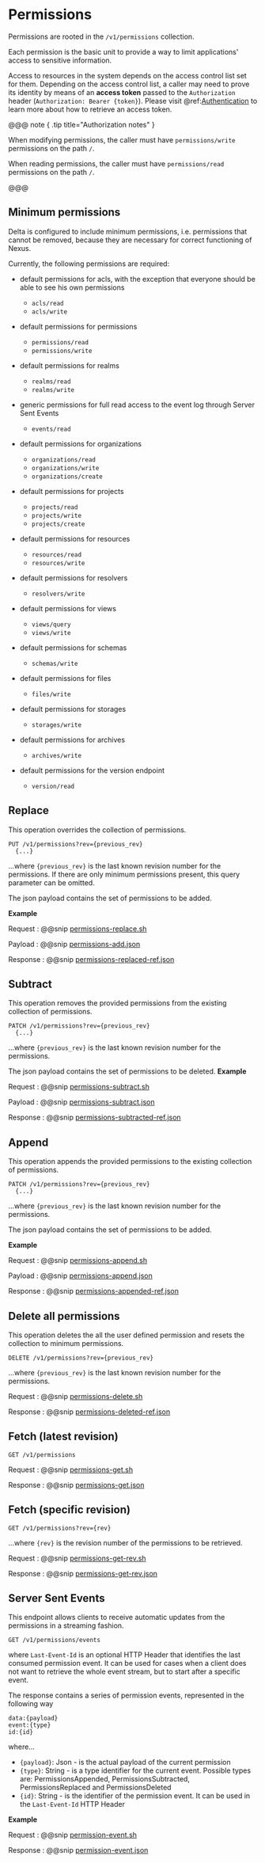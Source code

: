 # Permissions

Permissions are rooted in the `/v1/permissions` collection.

Each permission is the basic unit to provide a way to limit applications' access to sensitive information.  

Access to resources in the system depends on the access control list set for them. Depending on the access control 
list, a caller may need to prove its identity by means of an **access token** passed to the `Authorization` 
header (`Authorization: Bearer {token}`). Please visit @ref:[Authentication](authentication.md) to learn more about how 
to retrieve an access token.

@@@ note { .tip title="Authorization notes" }	

When  modifying permissions, the caller must have `permissions/write` permissions on the path `/`.

When  reading permissions, the caller must have `permissions/read` permissions on the path `/`.

@@@

## Minimum permissions

Delta is configured to include minimum permissions, i.e. permissions that cannot be removed, because they are 
necessary for correct functioning of Nexus.

Currently, the following permissions are required:

-  default permissions for acls, with the exception that everyone should be able to see his own permissions
    - `acls/read`
    - `acls/write`

- default permissions for permissions
    - `permissions/read`
    - `permissions/write`

- default permissions for realms
    - `realms/read`
    - `realms/write`

 - generic permissions for full read access to the event log through Server Sent Events
    - `events/read`

- default permissions for organizations
    - `organizations/read`
    - `organizations/write`
    - `organizations/create`
    
- default permissions for projects
    - `projects/read`
    - `projects/write`
    - `projects/create`

- default permissions for resources
    - `resources/read`
    - `resources/write`
    
- default permissions for resolvers
    - `resolvers/write`

- default permissions for views
    - `views/query`
    - `views/write`
    
- default permissions for schemas
    - `schemas/write`
    
- default permissions for files
    - `files/write`

- default permissions for storages
    - `storages/write`

- default permissions for archives
    - `archives/write`

- default permissions for the version endpoint
    - `version/read`


## Replace

This operation overrides the collection of permissions.
```
PUT /v1/permissions?rev={previous_rev}
  {...}
```

...where ``{previous_rev}`` is the last known revision number for the permissions.
If there are only minimum permissions present, this query parameter can be omitted.

The json payload contains the set of permissions to be added.

**Example**

Request
:   @@snip [permissions-replace.sh](assets/permissions/permissions-replace.sh)

Payload
:   @@snip [permissions-add.json](assets/permissions/permissions-add.json)

Response
:   @@snip [permissions-replaced-ref.json](assets/permissions/permissions-replaced-ref.json)


## Subtract

This operation removes the provided permissions from the existing collection of permissions.

```
PATCH /v1/permissions?rev={previous_rev}
  {...}
```
...where ``{previous_rev}`` is the last known revision number for the permissions.

The json payload contains the set of permissions to be deleted.
**Example**

Request
:   @@snip [permissions-subtract.sh](assets/permissions/permissions-subtract.sh)

Payload
:   @@snip [permissions-subtract.json](assets/permissions/permissions-subtract.json)

Response
:   @@snip [permissions-subtracted-ref.json](assets/permissions/permissions-subtracted-ref.json)

## Append

This operation appends the provided permissions to the existing collection of  permissions.

```
PATCH /v1/permissions?rev={previous_rev}
  {...}
```
...where ``{previous_rev}`` is the last known revision number for the permissions.

The json payload contains the set of permissions to be added.

**Example**

Request
:   @@snip [permissions-append.sh](assets/permissions/permissions-append.sh)

Payload
:   @@snip [permissions-append.json](assets/permissions/permissions-append.json)

Response
:   @@snip [permissions-appended-ref.json](assets/permissions/permissions-appended-ref.json)

## Delete all permissions

This operation deletes the all the user defined permission and resets the collection to minimum permissions.

```
DELETE /v1/permissions?rev={previous_rev}
```

...where ``{previous_rev}`` is the last known revision number for the permissions.


Request
:   @@snip [permissions-delete.sh](assets/permissions/permissions-delete.sh)

Response
:   @@snip [permissions-deleted-ref.json](assets/permissions/permissions-deleted-ref.json)


## Fetch (latest revision)

```
GET /v1/permissions
```

Request
:   @@snip [permissions-get.sh](assets/permissions/permissions-get.sh)

Response
:   @@snip [permissions-get.json](assets/permissions/permissions-get.json)

## Fetch (specific revision)
```
GET /v1/permissions?rev={rev}
```

...where `{rev}` is the revision number of the permissions to be retrieved.

Request
:   @@snip [permissions-get-rev.sh](assets/permissions/permissions-get-rev.sh)

Response
:   @@snip [permissions-get-rev.json](assets/permissions/permissions-get.json)


## Server Sent Events

This endpoint allows clients to receive automatic updates from the permissions in a streaming fashion.

```
GET /v1/permissions/events
```

where `Last-Event-Id` is an optional HTTP Header that identifies the last consumed permission event. It can be used 
for cases when a client does not want to retrieve the whole event stream, but to start after a specific event.

The response contains a series of permission events, represented in the following way

```
data:{payload}
event:{type}
id:{id}
```

where...

- `{payload}`: Json - is the actual payload of the current permission
- `{type}`: String - is a type identifier for the current event. Possible types are: PermissionsAppended, 
  PermissionsSubtracted, PermissionsReplaced and PermissionsDeleted
- `{id}`: String - is the identifier of the permission event. It can be used in the `Last-Event-Id` HTTP Header

**Example**

Request
:   @@snip [permission-event.sh](assets/permissions/event.sh)

Response
:   @@snip [permission-event.json](assets/permissions/event.json)